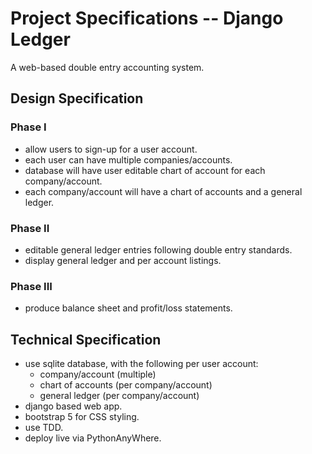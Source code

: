 # Project Specifications -- Django Ledger

A web-based double entry accounting system.

## Design Specification

### Phase I
  - allow users to sign-up for a user account.
  - each user can have multiple companies/accounts.
  - database will have user editable chart of account for each company/account.
  - each company/account will have a chart of accounts and a general ledger.

### Phase II
  - editable general ledger entries following double entry standards.
  - display general ledger and per account listings.

### Phase III
  - produce balance sheet and profit/loss statements.


## Technical Specification
  - use sqlite database, with the following per user account:
    - company/account (multiple)
    - chart of accounts (per company/account)
    - general ledger (per company/account)
  - django based web app.
  - bootstrap 5 for CSS styling.
  - use TDD.
  - deploy live via PythonAnyWhere.
